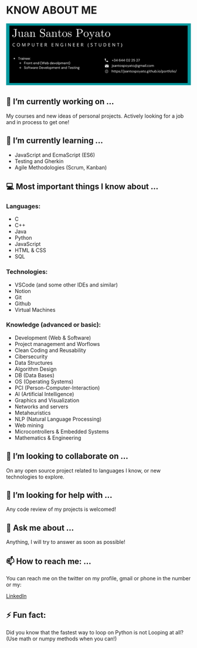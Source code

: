 # KNOW ABOUT ME
![Banner](./banner.png)

## 🔭 I’m currently working on ...

My courses and new ideas of personal projects. Actively looking for a job and in process to get one!

## 🌱 I’m currently learning ...

- JavaScript and EcmaScript (ES6)
- Testing and Gherkin
- Agile Methodologies (Scrum, Kanban)

## ‍💻 Most important things I know about ...

### Languages:
- C
- C++
- Java
- Python
- JavaScript
- HTML & CSS
- SQL

### Technologies:
- VSCode (and some other IDEs and similar)
- Notion
- Git
- Github
- Virtual Machines

### Knowledge (advanced or basic):
- Development (Web & Software)
- Project management and Worflows
- Clean Coding and Reusability
- Cibersecurity
- Data Structures
- Algorithm Design
- DB (Data Bases)
- OS (Operating Systems)
- PCI (Person-Computer-Interaction)
- AI (Artificial Intelligence)
- Graphics and Visualization
- Networks and servers
- Metaheuristics
- NLP (Natural Language Processing)
- Web mining
- Microcontrollers & Embedded Systems
- Mathematics & Engineering

## 👯 I’m looking to collaborate on ...

On any open source project related to languages I know, or new technologies to explore.

## 🤔 I’m looking for help with ...

Any code review of my projects is welcomed!

## 💬 Ask me about ...

Anything, I will try to answer as soon as possible!

## 📫 How to reach me: ...

You can reach me on the twitter on my profile, gmail or phone in the number or my:

[LinkedIn](https://www.linkedin.com/in/jsantospoyato/)

## ⚡ Fun fact:

Did you know that the fastest way to loop on Python is not Looping at all? (Use math or numpy methods when you can!)
